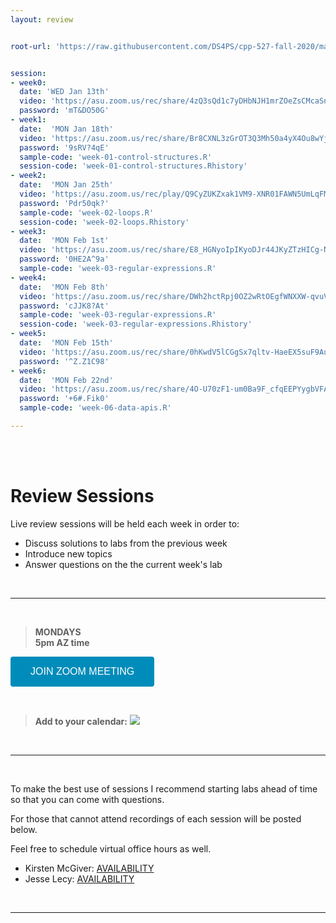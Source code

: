```yaml
---
layout: review


root-url: 'https://raw.githubusercontent.com/DS4PS/cpp-527-fall-2020/master/review-sessions/'


session: 
- week0:
  date: 'WED Jan 13th'
  video: 'https://asu.zoom.us/rec/share/4zQ3sQd1c7yDHbNJH1mrZOeZsCMcaSnQ9aTt2_FfWXO06IqH-LbSc4bJLw1caCVb.TL8bqIGYOgghYtoE'
  password: 'mT&DO50G' 
- week1:
  date:  'MON Jan 18th'  
  video: 'https://asu.zoom.us/rec/share/Br8CXNL3zGrOT3Q3Mh50a4yX4Ou8wYjLTt5OygN79Iff8WyxKbRIOVnF8QlCgWtT.WYOR5eNks9LQjcny'
  password: '9sRV?4qE'
  sample-code: 'week-01-control-structures.R' 
  session-code: 'week-01-control-structures.Rhistory' 
- week2:
  date:  'MON Jan 25th'  
  video: 'https://asu.zoom.us/rec/play/Q9CyZUKZxak1VM9-XNR01FAWN5UmLqFMEkurQGatnWtWLZNKm4AhjtX9EtAcmrea_RU2o5LSmEONpM53.eELpVMPB9fTnomWn?autoplay=true'
  password: 'Pdr50qk?'
  sample-code: 'week-02-loops.R' 
  session-code: 'week-02-loops.Rhistory' 
- week3:
  date:  'MON Feb 1st'  
  video: 'https://asu.zoom.us/rec/share/E8_HGNyoIpIKyoDJr44JKyZTzHICg-N-bq5isfOzxLafDTHzjWpKh3Aak8hYYdrZ.HooapZ31bjZtxV2m'
  password: '0HE2A^9a'
  sample-code: 'week-03-regular-expressions.R' 
- week4:
  date:  'MON Feb 8th'  
  video: 'https://asu.zoom.us/rec/share/DWh2hctRpj0OZ2wRtOEgfWNXXW-qvuVV00FKetPssVr3efZQENfpKWidkLdJwo0b.w9I_6lH4zs0UZUgc'
  password: 'cJJK8?At'
  sample-code: 'week-03-regular-expressions.R'
  session-code: 'week-03-regular-expressions.Rhistory'
- week5:
  date:  'MON Feb 15th'  
  video: 'https://asu.zoom.us/rec/share/0hKwdV5lCGgSx7qltv-HaeEX5suF9Au8NC9SO3VfvjQNdZdFqX11jcPLD_EC-FPu.gXhP-A1scIAeDVsB'
  password: '^Z.Z1C98'
- week6:
  date:  'MON Feb 22nd'  
  video: 'https://asu.zoom.us/rec/share/4O-U70zF1-um0Ba9F_cfqEEPYygbVFAhn2yEJky4dXV6rKGoJiUHQrtgHCkKq_s4.I3qbnU7Welh36TCV'
  password: '+6#.Fik0'
  sample-code: 'week-06-data-apis.R'

---
```





<br><br>

# Review Sessions 

Live review sessions will be held each week in order to: 

* Discuss solutions to labs from the previous week 
* Introduce new topics 
* Answer questions on the the current week's lab 


<br> 
<hr>
<br>


> **MONDAYS**    
> **5pm AZ time** 

<a href='https://asu.zoom.us/j/87540573400' target=""> <button class="zoom">JOIN ZOOM MEETING</button></a>

<br>

> **Add to your calendar:** <a target="_blank" href="https://calendar.google.com/event?action=TEMPLATE&amp;tmeid=bTk0cWF2N2liZjJkbm4ybDlydmZsazR2ZjRfMjAyMTAxMTlUMDAwMDAwWiBqZGxlY3lAbQ&amp;tmsrc=jdlecy%40gmail.com&amp;scp=ALL"><img border="0" src="https://www.google.com/calendar/images/ext/gc_button1_en.gif"></a>


<br> 
<hr>
<br>


To make the best use of sessions I recommend starting labs ahead of time so that you can come with questions. 

For those that cannot attend recordings of each session will be posted below. 

Feel free to schedule virtual office hours as well.   

* Kirsten McGiver: [AVAILABILITY](https://calendly.com/kc-mcgiver/office-hours?month=2021-01)
* Jesse Lecy: [AVAILABILITY](https://calendly.com/lecy/30min)


<br> 
<hr>
<br>
<br>





<style>
.zoom {
  background-color: #008CBA; 
  border: none;
  color: white;
  padding: 15px 32px;
  text-align: center;
  text-decoration: none;
  display: inline-block;
  font-size: 16px;
  border-radius: 4px;
}
</style>





